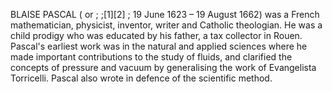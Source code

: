 BLAISE PASCAL ( or ; ;[1][2] ; 19 June 1623 – 19 August 1662) was a French mathematician, physicist, inventor, writer and Catholic theologian. He was a child prodigy who was educated by his father, a tax collector in Rouen. Pascal's earliest work was in the natural and applied sciences where he made important contributions to the study of fluids, and clarified the concepts of pressure and vacuum by generalising the work of Evangelista Torricelli. Pascal also wrote in defence of the scientific method.

